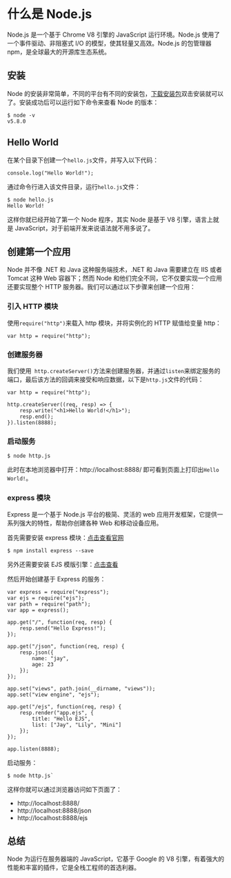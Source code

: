 # 什么是 Node.js
Node.js 是一个基于 Chrome V8 引擎的 JavaScript 运行环境。Node.js 使用了一个事件驱动、非阻塞式 I/O 的模型，使其轻量又高效。Node.js 的包管理器 npm，是全球最大的开源库生态系统。

## 安装
Node 的安装非常简单，不同的平台有不同的安装包，[下载安装包](https://nodejs.org/en/download/)双击安装就可以了。安装成功后可以运行如下命令来查看 Node 的版本：

```
$ node -v
v5.8.0
```

## Hello World
在某个目录下创建一个`hello.js`文件，并写入以下代码：

```
console.log("Hello World!");
```

通过命令行进入该文件目录，运行`hello.js`文件：

```
$ node hello.js
Hello World!
```

这样你就已经开始了第一个 Node 程序，其实 Node 是基于 V8 引擎，语言上就是 JavaScript，对于前端开发来说语法就不用多说了。

## 创建第一个应用
Node 并不像 .NET 和 Java 这种服务端技术，.NET 和 Java 需要建立在 IIS 或者 Tomcat 这种 Web 容器下；然而 Node 和他们完全不同，它不仅要实现一个应用还要实现整个 HTTP 服务器。我们可以通过以下步骤来创建一个应用：

### 引入 HTTP 模块
使用`require("http")`来载入 http 模块，并将实例化的 HTTP 赋值给变量 http：

```
var http = require("http");
```

### 创建服务器
我们使用` http.createServer()`方法来创建服务器，并通过`listen`来绑定服务的端口，最后该方法的回调来接受和响应数据，以下是`http.js`文件的代码：

```
var http = require("http");

http.createServer((req, resp) => {
    resp.write("<h1>Hello World!</h1>");
    resp.end();
}).listen(8888);
```

### 启动服务

```
$ node http.js
```
此时在本地浏览器中打开：http://localhost:8888/ 即可看到页面上打印出`Hello World!`。

### express 模块
Express 是一个基于 Node.js 平台的极简、灵活的 web 应用开发框架，它提供一系列强大的特性，帮助你创建各种 Web 和移动设备应用。

首先需要安装 express 模块：[点击查看官网](http://www.expressjs.com.cn/)

```
$ npm install express --save
```

另外还需要安装 EJS 模版引擎：[点击查看](https://github.com/tj/ejs)

然后开始创建基于 Express 的服务：

```
var express = require("express");
var ejs = require("ejs");
var path = require("path");
var app = express();

app.get("/", function(req, resp) {
    resp.send("Hello Express!");
});

app.get("/json", function(req, resp) {
    resp.json({
        name: "jay",
        age: 23
    });
});

app.set("views", path.join(__dirname, "views"));
app.set("view engine", "ejs");

app.get("/ejs", function(req, resp) {
    resp.render("app.ejs", {
        title: "Hello EJS",
        list: ["Jay", "Lily", "Mini"]
    });
});

app.listen(8888);
```

启动服务：

```
$ node http.js`
```

这样你就可以通过浏览器访问如下页面了：

* http://localhost:8888/
* http://localhost:8888/json
* http://localhost:8888/ejs

## 总结
Node 为运行在服务器端的 JavaScript，它基于 Google 的 V8 引擎，有着强大的性能和丰富的插件，它是全栈工程师的首选利器。







